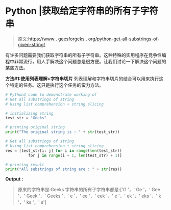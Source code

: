 # Python |获取给定字符串的所有子字符串

> 原文:[https://www . geesforgeks . org/python-get-all-substrings-of-given-string/](https://www.geeksforgeeks.org/python-get-all-substrings-of-given-string/)

有许多问题需要我们获取字符串的所有子字符串。这种特殊的实用程序在竞争性编程中非常流行，用人手解决这个问题总是很方便。让我们讨论一下解决这个问题的某些方法。

**方法#1:使用列表理解+字符串切片**
列表理解和字符串切片的结合可以用来执行这个特定的任务。这只是执行这个任务的蛮力方法。

```py
# Python3 code to demonstrate working of
# Get all substrings of string
# Using list comprehension + string slicing

# initializing string 
test_str = "Geeks"

# printing original string 
print("The original string is : " + str(test_str))

# Get all substrings of string
# Using list comprehension + string slicing
res = [test_str[i: j] for i in range(len(test_str))
          for j in range(i + 1, len(test_str) + 1)]

# printing result 
print("All substrings of string are : " + str(res))
```

**Output :**

> 原来的字符串是:Geeks
> 字符串的所有子字符串都是:['G '，' Ge '，' Gee '，' Geek '，' Geeks '，' e '，' ee '，' eek '，' e '，' ek '，' eks '，' k '，' ks '，' s']